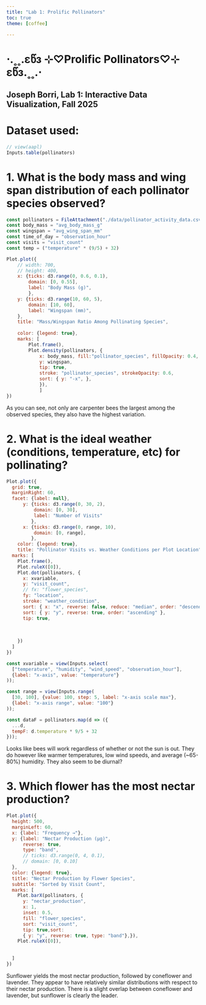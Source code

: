 ```yaml
---
title: "Lab 1: Prolific Pollinators"
toc: true
theme: [coffee]

---
```

# ⋅.˳˳.εწз ⊹♡Prolific Pollinators♡⊹ εწз.˳˳.⋅
## Joseph Borri, Lab 1: Interactive Data Visualization, Fall 2025


# Dataset used:


```js
// view(aapl)
Inputs.table(pollinators)
```

# 1. What is the body mass and wing span distribution of each pollinator species observed?

```js
const pollinators = FileAttachment("./data/pollinator_activity_data.csv").csv()
const body_mass = "avg_body_mass_g"
const wingspan = "avg_wing_span_mm"
const time_of_day = "observation_hour"
const visits = "visit_count"
const temp = ("temperature" * (9/5) + 32)

```

```js
Plot.plot({
    // width: 700,
    // height: 400,
    x: {ticks: d3.range(0, 0.6, 0.1),
        domain: [0, 0.55],
        label: "Body Mass (g)",
        },
    y: {ticks: d3.range(10, 60, 5),
        domain: [10, 60],
        label: "Wingspan (mm)",
    },   
    title: "Mass/Wingspan Ratio Among Pollinating Species",
    
    color: {legend: true},
    marks: [
        Plot.frame(),
        Plot.density(pollinators, { 
            x: body_mass, fill:"pollinator_species", fillOpacity: 0.4,
            y: wingspan,
            tip: true,
            stroke: "pollinator_species", strokeOpacity: 0.6,
            sort: { y: "-x", },  
            }),
            ]
})
```

As you can see, not only are carpenter bees the largest among the observed species, they also have the highest variation.


# 2. What is the ideal weather (conditions, temperature, etc) for pollinating?


```js
Plot.plot({
  grid: true,
  marginRight: 60,
  facet: {label: null},
      y: {ticks: d3.range(0, 30, 2),
          domain: [0, 30],
          label: "Number of Visits"
         },
      x: {ticks: d3.range(0, range, 10),
          domain: [0, range],
         },  
    color: {legend: true}, 
    title: "Pollinator Visits vs. Weather Conditions per Plot Location",
  marks: [
    Plot.frame(),
    Plot.ruleX([0]),
    Plot.dot(pollinators, {
      x: xvariable,
      y: "visit_count",
      // fx: "flower_species",
      fy: "location",
      stroke: "weather_condition",
      sort: { x: "x", reverse: false, reduce: "median", order: "descending" },
      sort: { y: "y", reverse: true, order: "ascending" },
      tip: true,
      
      
      
    })
  ]
})
```
```js
const xvariable = view(Inputs.select(
  ["temperature", "humidity", "wind_speed", "observation_hour"],
  {label: "x-axis", value: "temperature"}
));
```
```js
const range = view(Inputs.range(
  [30, 100], {value: 100, step: 5, label: "x-axis scale max"},
  {label: "x-axis range", value: "100"}
));
```

<!-- trying to convert to fahrenheit -->
```js
const dataF = pollinators.map(d => ({
  ...d,
  tempF: d.temperature * 9/5 + 32
}));

```


Looks like bees will work regardless of whether or not the sun is out. They do however like warmer temperatures, low wind speeds, and average (~65-80%) humidity. They also seem to be diurnal?
# 3. Which flower has the most nectar production?
```js
Plot.plot({
  height: 500,
  marginLeft: 60,
  x: {label: "Frequency →"},
  y: {label: "Nectar Production (µg)",
      reverse: true,
      type: "band",
      // ticks: d3.range(0, 4, 0.1),
      // domain: [0, 0.10]
  },
  color: {legend: true},
  title: "Nectar Production by Flower Species",
  subtitle: "Sorted by Visit Count",
  marks: [
    Plot.barX(pollinators, {
      y: "nectar_production", 
      x: 1,
      inset: 0.5, 
      fill: "flower_species", 
      sort: "visit_count",
      tip: true,sort: 
      { y: "y", reverse: true, type: "band"},}),
    Plot.ruleX([0]),
    
    
  ]
})
```
Sunflower yields the most nectar production, followed by coneflower and lavender. They appear to have relatively similar distributions with respect to their nectar production. There is a slight overlap between coneflower and lavender, but sunflower is clearly the leader.
<!-- ```js
Plot.plot({
  r: {range: [0, 6]}, // generate slightly smaller dots
  marks: [
    Plot.dot(pollinators, Plot.bin({r: "count"}, {x: "temperature", y: "visit_count",stroke: "flower_species"})),
    Plot.ruleX([0]),
    Plot.ruleY([0]),
  ]
})
```
```js
Plot.plot({
  r: {range: [0, 6]}, // generate slightly smaller dots
  marks: [
    Plot.density(pollinators, Plot.bin({r: "count"}, {x: "temperature", y: "visit_count",stroke: "pollinator_species"})),
    Plot.ruleX([0]),
    Plot.ruleY([0]),
    
  ]
})
``` -->
